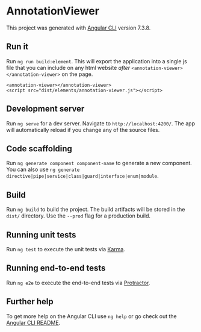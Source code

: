 # AnnotationViewer

This project was generated with [Angular CLI](https://github.com/angular/angular-cli) version 7.3.8.

## Run it

Run `ng run build:element`. This will export the application into a single js file that you can include on any html website *after* `<annotation-viewer></annotation-viewer>` on the page.

```
<annotation-viewer></annotation-viewer>
<script src="dist/elements/annotation-viewer.js"></script>
```

## Development server

Run `ng serve` for a dev server. Navigate to `http://localhost:4200/`. The app will automatically reload if you change any of the source files.

## Code scaffolding

Run `ng generate component component-name` to generate a new component. You can also use `ng generate directive|pipe|service|class|guard|interface|enum|module`.

## Build

Run `ng build` to build the project. The build artifacts will be stored in the `dist/` directory. Use the `--prod` flag for a production build.

## Running unit tests

Run `ng test` to execute the unit tests via [Karma](https://karma-runner.github.io).

## Running end-to-end tests

Run `ng e2e` to execute the end-to-end tests via [Protractor](http://www.protractortest.org/).

## Further help

To get more help on the Angular CLI use `ng help` or go check out the [Angular CLI README](https://github.com/angular/angular-cli/blob/master/README.md).
